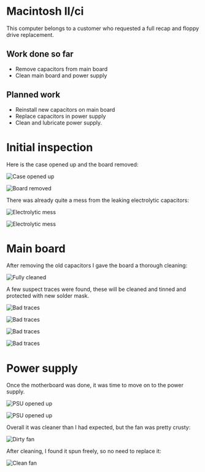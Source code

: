 # Macintosh II/ci
This computer belongs to a customer who requested a full recap and floppy drive replacement.

## Work done so far
+ Remove capacitors from main board
+ Clean main board and power supply

## Planned work
+ Reinstall new capacitors on main board
+ Replace capacitors in power supply
+ Clean and lubricate power supply.

# Initial inspection
Here is the case opened up and the board removed:

![Case opened up](img_001.jpg)

![Board removed](img_002.jpg)

There was already quite a mess from the leaking electrolytic capacitors:

![Electrolytic mess](img_003.jpg)

![Electrolytic mess](img_004.jpg)

# Main board
After removing the old capacitors I gave the board a thorough cleaning:

![Fully cleaned](img_009.jpg)

A few suspect traces were found, these will be cleaned and tinned and protected with new solder mask.

![Bad traces](img_005.jpg)

![Bad traces](img_006.jpg)

![Bad traces](img_007.jpg)

![Bad traces](img_008.jpg)

# Power supply
Once the motherboard was done, it was time to move on to the power supply. 

![PSU opened up](img_010.jpg)

![PSU opened up](img_011.jpg)

Overall it was cleaner than I had expected, but the fan was pretty crusty:

![Dirty fan](img_012.jpg)

After cleaning, I found it spun freely, so no need to replace it:

![Clean fan](img_013.jpg)